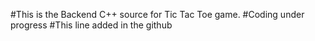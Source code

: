 #This is the Backend C++ source for Tic Tac Toe game.
#Coding under progress
#This line added in the github 
